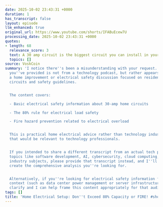 ```yaml
---
date: 2025-10-02 23:43:31 +0000
duration: 1
has_transcript: false
layout: episode
llm_enhanced: true
original_url: https://www.youtube.com/shorts/IFABuEcew7U
processing_date: 2025-10-02 23:43:31 +0000
quotes:
- length: 68
  relevance_score: 3
  text: A 30 amp circuit is the biggest circuit you can install in your home
  topics: []
source: VoskCoin
summary: 'I notice there''s been a misunderstanding with your request. The transcript
  you''ve provided is not from a technology podcast, but rather appears to be from
  a home improvement or electrical safety discussion focused on residential electrical
  circuits and safety guidelines.


  The content covers:

  - Basic electrical safety information about 30-amp home circuits

  - The 80% rule for electrical load safety

  - Fire hazard prevention related to electrical overload


  This is practical home electrical advice rather than technology industry content
  that would be relevant to technology professionals.


  If you intended to share a different transcript from an actual tech podcast covering
  topics like software development, AI, cybersecurity, cloud computing, or other technology
  industry subjects, please provide that transcript instead, and I''ll be happy to
  create the comprehensive analysis you''re looking for.


  Alternatively, if you''re looking for electrical safety information for a technology
  context (such as data center power management or server infrastructure), please
  clarify and I can help frame this content appropriately for that audience.'
tags: []
title: 'Home Electrical Setup: Don''t Exceed 80% Capacity or FIRE! #shorts'
---
```


<!-- Episode automatically generated from analysis data -->
<!-- Processing completed: 2025-10-02 23:43:31 UTC -->
